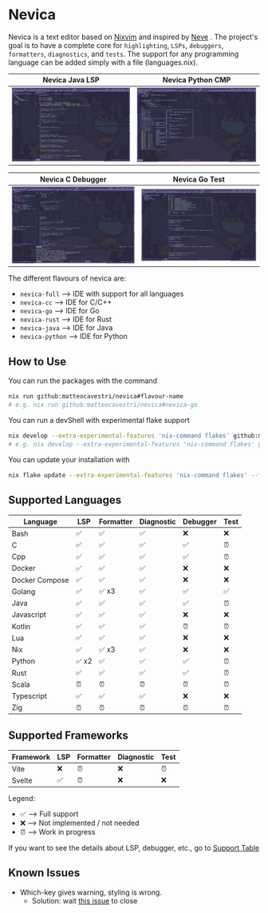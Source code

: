 # Nevica

Nevica is a text editor based on [Nixvim](https://github.com/nix-community/nixvim) and inspired by [Neve](https://github.com/redyf/Neve) . The project's goal is to have a complete core for `highlighting`, `LSPs`, `debuggers`, `formatters`, `diagnostics`, and `tests`. The support for any programming language can be added simply with a file (languages.nix).

| Nevica Java LSP                                                                                                       | Nevica Python CMP                                                                                                       |
| --------------------------------------------------------------------------------------------------------------------- | ----------------------------------------------------------------------------------------------------------------------- |
| ![nevica lsps](https://raw.githubusercontent.com/matteocavestri/images/main/screenshots/nevica-lsp-java.png?raw=true) | ![nevica cmps](https://raw.githubusercontent.com/matteocavestri/images/main/screenshots/nevica-cmp-python.png?raw=true) |

| Nevica C Debugger                                                                                                         | Nevica Go Test                                                                                                        |
| ------------------------------------------------------------------------------------------------------------------------- | --------------------------------------------------------------------------------------------------------------------- |
| ![nevica debuggers](https://raw.githubusercontent.com/matteocavestri/images/main/screenshots/nevica-debug-c.png?raw=true) | ![nevica tests](https://raw.githubusercontent.com/matteocavestri/images/main/screenshots/nevica-test-go.png?raw=true) |

The different flavours of nevica are:

- `nevica-full` --> IDE with support for all languages
- `nevica-cc` --> IDE for C/C++
- `nevica-go` --> IDE for Go
- `nevica-rust` --> IDE for Rust
- `nevica-java` --> IDE for Java
- `nevica-python` --> IDE for Python

## How to Use

You can run the packages with the command

```bash
nix run github:matteocavestri/nevica#flavour-name
# e.g. nix run github:matteocavestri/nevica#nevica-go
```

You can run a devShell with experimental flake support

```bash
nix develop --extra-experimental-features 'nix-command flakes' github:matteocavestri/nevica#flavour-name
# e.g. nix develop --extra-experimental-features 'nix-command flakes' github:matteocavestri/nevica#nevica-go
```

You can update your installation with

```bash
nix flake update --extra-experimental-features 'nix-command flakes' --flake github:matteocavestri/nevica
```

## Supported Languages

| Language       | LSP   | Formatter | Diagnostic | Debugger | Test |
| -------------- | ----- | --------- | ---------- | -------- | ---- |
| Bash           | ✅    | ✅        | ✅         | ❌       | ❌   |
| C              | ✅    | ✅        | ✅         | ✅       | ⏰   |
| Cpp            | ✅    | ✅        | ✅         | ✅       | ⏰   |
| Docker         | ✅    | ✅        | ✅         | ❌       | ❌   |
| Docker Compose | ✅    | ✅        | ✅         | ❌       | ❌   |
| Golang         | ✅    | ✅ x3     | ✅         | ✅       | ✅   |
| Java           | ✅    | ✅        | ✅         | ✅       | ⏰   |
| Javascript     | ✅    | ✅        | ✅         | ❌       | ❌   |
| Kotlin         | ✅    | ✅        | ✅         | ⏰       | ⏰   |
| Lua            | ✅    | ✅        | ✅         | ❌       | ❌   |
| Nix            | ✅    | ✅ x3     | ✅         | ❌       | ❌   |
| Python         | ✅ x2 | ✅        | ✅         | ✅       | ⏰   |
| Rust           | ✅    | ✅        | ✅         | ✅       | ⏰   |
| Scala          | ⏰    | ⏰        | ⏰         | ⏰       | ⏰   |
| Typescript     | ✅    | ✅        | ✅         | ❌       | ❌   |
| Zig            | ⏰    | ⏰        | ⏰         | ⏰       | ⏰   |

## Supported Frameworks

| Framework | LSP | Formatter | Diagnostic | Test |
| --------- | --- | --------- | ---------- | ---- |
| Vite      | ❌  | ⏰        | ❌         | ⏰   |
| Svelte    | ✅  | ⏰        | ❌         | ❌   |

Legend:

- ✅ --> Full support
- ❌ --> Not implemented / not needed
- ⏰ --> Work in progress

If you want to see the details about LSP, debugger, etc., go to [Support Table](https://github.com/matteocavestri/nevica/blob/main/docs/support-table.md)

## Known Issues

- Which-key gives warning, styling is wrong.
  - Solution: wait [this issue](https://github.com/nix-community/nixvim/issues/1901) to close
